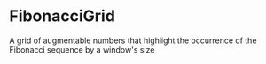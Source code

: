 # FibonacciGrid
A grid of augmentable numbers that highlight the occurrence of the Fibonacci sequence by a window's size
